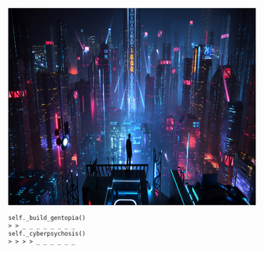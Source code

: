 <div align='center'>
  <img height=400 width=1000 src='https://github.com/billxbf/billxbf/blob/main/arasaka_bkgd.jpg?raw=true' />
</div>
    
    self._build_gentopia()
    > > _ _ _ _ _ _ _ _  
    self._cyberpsychosis()
    > > > > _ _ _ _ _ _  
